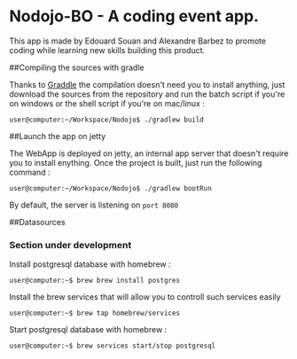 # Nodojo-BO - A coding event app.

This app is made by Edouard Souan and Alexandre Barbez to promote coding while learning new skills building this product.


##Compiling the sources with gradle

Thanks to [Graddle] the compilation doesn't need you to install anything, just download the sources from the repository and run the batch script if you're on windows or the shell script if you're on mac/linux :
```shell
user@computer:~/Workspace/Nodojo$ ./gradlew build 
```

##Launch the app on jetty

The WebApp is deployed on jetty, an internal app server that doesn't require you to install enything. Once the project is built, just run the following command :
```shell
user@computer:~/Workspace/Nodojo$ ./gradlew bootRun
```

By default, the server is listening on `port 8080`




##Datasources
### Section under development

Install postgresql database with homebrew :
```
user@computer:~$ brew brew install postgres
```

Install the brew services that will allow you to controll such services easily
```
user@computer:~$ brew tap homebrew/services
```

Start postgresql database with homebrew :
```
user@computer:~$ brew services start/stop postgresql
```



[Graddle]: https://spring.io/guides/gs/gradle/